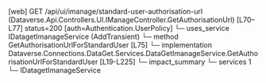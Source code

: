 [web] GET /api/ui/imanage/standard-user-authorisation-url  (Dataverse.Api.Controllers.UI.IManageController.GetAuthorisationUrl)  [L70–L77] status=200 [auth=Authentication.UserPolicy]
  └─ uses_service IDatagetImanageService (AddTransient)
    └─ method GetAuthorisationUrlForStandardUser [L75]
      └─ implementation Dataverse.Connections.DataGet.Services.DataGetImanageService.GetAuthorisationUrlForStandardUser [L19-L225]
  └─ impact_summary
    └─ services 1
      └─ IDatagetImanageService

